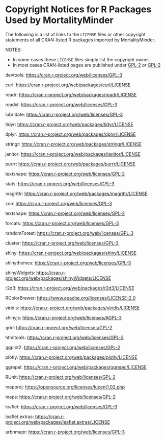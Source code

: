 # Copyright Notices for R Packages Used by MortalityMinder

The following is a list of links to the `LICENSE` files or other copyright statements of all CRAN-listed R packages imported by MortalityMinder. 

NOTES: 
* In some cases these `LICENSE` files simply list the copyright owner.
* In most cases CRAN-listed pages are published under [GPL-2](https://cran.r-project.org/web/licenses/GPL-2) or [GPL-2](https://cran.r-project.org/web/licenses/GPL-3)

devtools: https://cran.r-project.org/web/licenses/GPL-3

curl: https://cran.r-project.org/web/packages/curl/LICENSE

readr: https://cran.r-project.org/web/packages/readr/LICENSE

readxl: https://cran.r-project.org/web/licenses/GPL-3

lubridate: https://cran.r-project.org/web/licenses/GPL-3

tidyr: https://cran.r-project.org/web/packages/tidyr/LICENSE

dplyr: https://cran.r-project.org/web/packages/dplyr/LICENSE

stringr: https://cran.r-project.org/web/packages/stringr/LICENSE

janitor: https://cran.r-project.org/web/packages/janitor/LICENSE

purrr: https://cran.r-project.org/web/packages/purrr/LICENSE

textshape: https://cran.r-project.org/web/licenses/GPL-2

stats: https://cran.r-project.org/web/licenses/GPL-3

magrittr: https://cran.r-project.org/web/packages/magrittr/LICENSE

zoo: https://cran.r-project.org/web/licenses/GPL-3

textshape: https://cran.r-project.org/web/licenses/GPL-2

forcats: https://cran.r-project.org/web/licenses/GPL-3

randomForest: https://cran.r-project.org/web/licenses/GPL-3

cluster: https://cran.r-project.org/web/licenses/GPL-3

shiny: https://cran.r-project.org/web/packages/shiny/LICENSE

shinythemes: https://cran.r-project.org/web/licenses/GPL-3

shinyWidgets: https://cran.r-project.org/web/packages/shinyWidgets/LICENSE

r2d3: https://cran.r-project.org/web/packages/r2d3/LICENSE

RColorBrewer: https://www.apache.org/licenses/LICENSE-2.0

viridis: https://cran.r-project.org/web/packages/viridis/LICENSE

shinyjs: https://cran.r-project.org/web/licenses/AGPL-3

grid: https://cran.r-project.org/web/licenses/GPL-2

htmltools: https://cran.r-project.org/web/licenses/GPL-3

ggplot2: https://cran.r-project.org/web/licenses/GPL-2

plotly: https://cran.r-project.org/web/packages/plotly/LICENSE

ggrepel: https://cran.r-project.org/web/packages/ggrepel/LICENSE

RUnit: https://cran.r-project.org/web/licenses/GPL-2

mapproj: https://opensource.org/licenses/lucent1.02.php

maps: https://cran.r-project.org/web/licenses/GPL-2

leaflet: https://cran.r-project.org/web/licenses/GPL-3

leaflet.extras: https://cran.r-project.org/web/packages/leaflet.extras/LICENSE

urbnmapr: https://cran.r-project.org/web/licenses/GPL-3
